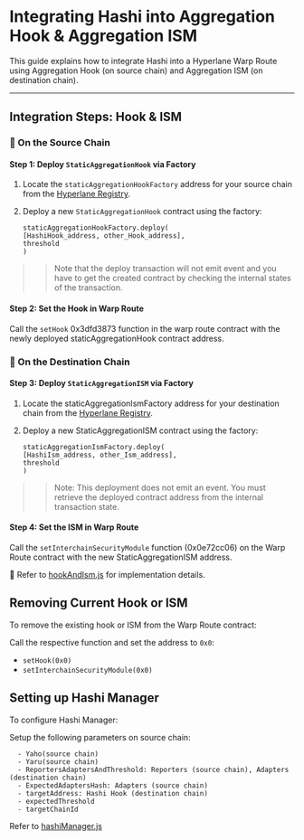 # Integrating Hashi into Aggregation Hook & Aggregation ISM

This guide explains how to integrate Hashi into a Hyperlane Warp Route using Aggregation Hook (on source chain) and Aggregation ISM (on destination chain).

---

## Integration Steps: Hook & ISM

### 🔗 On the **Source Chain**

#### Step 1: Deploy `StaticAggregationHook` via Factory

1. Locate the `staticAggregationHookFactory` address for your source chain from the [Hyperlane Registry](https://github.com/hyperlane-xyz/hyperlane-registry/blob/main/chains/ethereum/addresses.yaml#L15).
2. Deploy a new `StaticAggregationHook` contract using the factory:

   ```solidity
   staticAggregationHookFactory.deploy(
   [HashiHook_address, other_Hook_address],
   threshold
   )
   ```

> > Note that the deploy transaction will not emit event and you have to get the created contract by checking the internal states of the transaction.

#### Step 2: Set the Hook in Warp Route

Call the `setHook` 0x3dfd3873 function in the warp route contract with the newly deployed staticAggregationHook contract address.

### 🔗 On the **Destination Chain**

#### Step 3: Deploy `StaticAggregationISM` via Factory

1. Locate the staticAggregationIsmFactory address for your destination chain from the [Hyperlane Registry](https://github.com/hyperlane-xyz/hyperlane-registry/blob/main/chains/lukso/addresses.yaml#L17).

2. Deploy a new StaticAggregationISM contract using the factory:

   ```solidity
   staticAggregationIsmFactory.deploy(
   [HashiIsm_address, other_Ism_address],
   threshold
   )
   ```

> > Note: This deployment does not emit an event. You must retrieve the deployed contract address from the internal transaction state.

#### Step 4: Set the ISM in Warp Route

Call the `setInterchainSecurityModule` function (0x0e72cc06) on the Warp Route contract with the new StaticAggregationISM address.

📁 Refer to [hookAndIsm.js](../task/setup/hookAndIsm.js) for implementation details.

## Removing Current Hook or ISM

To remove the existing hook or ISM from the Warp Route contract:

Call the respective function and set the address to `0x0`:

- `setHook(0x0)`
- `setInterchainSecurityModule(0x0)`

## Setting up Hashi Manager

To configure Hashi Manager:

Setup the following parameters on source chain:

      - Yaho(source chain)
      - Yaru(source chain)
      - ReportersAdaptersAndThreshold: Reporters (source chain), Adapters (destination chain)
      - ExpectedAdaptersHash: Adapters (source chain)
      - targetAddress: Hashi Hook (destination chain)
      - expectedThreshold
      - targetChainId

Refer to [hashiManager.js](../task/setup/hashiManager.js)
